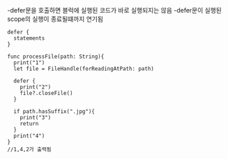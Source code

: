 -defer문을 호출하면 블럭에 실행된 코드가 바로 실행되지는 않음
-defer문이 실행된 scope의 실행이 종료될떄까지 연기됨
```
defer {
  statements
}
```
```
func processFile(path: String){
  print("1")
  let file = FileHandle(forReadingAtPath: path)

  defer {
    print("2")
    file?.closeFile()
  }
  
  if path.hasSuffix(".jpg"){
    print("3")
    return
  }
  print("4")
}
//1,4,2가 출력됨
```
